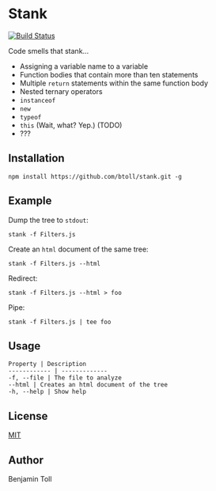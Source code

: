 # Stank

[![Build Status](https://travis-ci.org/btoll/stank.svg?branch=master)](https://travis-ci.org/btoll/stank)

Code smells that stank...

- Assigning a variable name to a variable
- Function bodies that contain more than ten statements
- Multiple `return` statements within the same function body
- Nested ternary operators
- `instanceof`
- `new`
- `typeof`
- `this` (Wait, what? Yep.) (TODO)
- ???

## Installation

`npm install https://github.com/btoll/stank.git -g`

## Example

Dump the tree to `stdout`:

    stank -f Filters.js

Create an `html` document of the same tree:

    stank -f Filters.js --html

Redirect:

    stank -f Filters.js --html > foo

Pipe:

    stank -f Filters.js | tee foo

## Usage

    Property | Description
    ------------ | -------------
    -f, --file | The file to analyze
    --html | Creates an html document of the tree
    -h, --help | Show help

## License

[MIT](LICENSE)

## Author

Benjamin Toll

[Esprima]: http://esprima.org/

